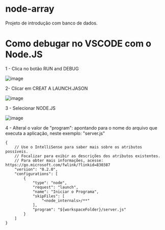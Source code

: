 # node-array
Projeto de introdução com banco de dados.


# Como debugar no VSCODE com o Node.JS

1 - Clica no botão RUN and DEBUG

![image](https://github.com/devsamuelsilva/node-array/assets/134964243/7df7bf99-e7f5-4895-8cf5-f06ce99172d6)

2- Clicar em CREAT A LAUNCH.JASON

![image](https://github.com/devsamuelsilva/node-array/assets/134964243/f9d8fcfc-5bbd-4c27-add2-525a30d3e8a8)

3 - Selecionar NODE.JS

![image](https://github.com/devsamuelsilva/node-array/assets/134964243/9d5bbfdf-d59d-47f6-80af-587585b7c182)

4 - Alteral o valor de "program": apontando para o nome do arquivo que executa a aplicação, neste exemplo: "server.js"

```jason
{
    // Use o IntelliSense para saber mais sobre os atributos possíveis.
    // Focalizar para exibir as descrições dos atributos existentes.
    // Para obter mais informações, acesse: https://go.microsoft.com/fwlink/?linkid=830387
    "version": "0.2.0",
    "configurations": [
        {
            "type": "node",
            "request": "launch",
            "name": "Iniciar o Programa",
            "skipFiles": [
                "<node_internals>/**"
            ],
            "program": "${workspaceFolder}/server.js"
        }
    ]
}
```
